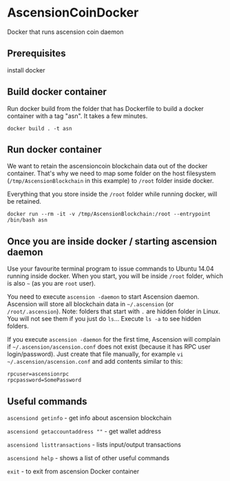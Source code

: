 # AscensionCoinDocker

Docker that runs ascension coin daemon


## Prerequisites

install docker


## Build docker container

Run docker build from the folder that has Dockerfile to build a docker container with a tag "asn". It takes a few minutes.
```
docker build . -t asn
```


## Run docker container

We want to retain the ascensioncoin blockchain data out of the docker container.
That's why we need to map some folder on the host filesystem (`/tmp/AscensionBlockchain` in this example) to `/root` folder inside docker.

Everything that you store inside the `/root` folder while running docker, will be retained.

```
docker run --rm -it -v /tmp/AscensionBlockchain:/root --entrypoint /bin/bash asn
```


## Once you are inside docker / starting ascension daemon

Use your favourite terminal program to issue commands to Ubuntu 14.04 running inside docker.
When you start, you will be inside `/root` folder, which is also `~` (as you are `root` user).

You need to execute `ascension -daemon` to start Ascension daemon. Ascension will store all blockchain data in `~/.ascension`  (or `/root/.ascension`). Note: folders that start with `.` are hidden folder in Linux. You will not see them if you just do `ls`... Execute `ls -a` to see hidden folders.

If you execute `ascension -daemon` for the first time, Ascension will complain if `~/.ascension/ascension.conf` does not exist (because it has RPC user login/password). Just create that file manually, for example `vi ~/.ascension/ascension.conf` and add contents similar to this:
```
rpcuser=ascensionrpc
rpcpassword=SomePassword
```


## Useful commands

`ascensiond getinfo` - get info about ascension blockchain

`ascensiond getaccountaddress ""` - get wallet address

`ascensiond listtransactions` - lists input/output transactions

`ascensiond help` - shows a list of other useful commands

`exit` - to exit from ascension Docker container
